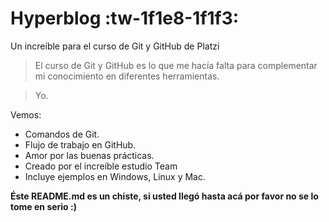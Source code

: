 # Hyperblog :tw-1f1e8-1f1f3:
Un increíble para el curso de Git y GitHub de Platzi

>El curso de Git y GitHub es lo que me hacía falta para complementar mi conocimiento en diferentes herramientas.

>Yo.

Vemos:

* Comandos de Git.
* Flujo de trabajo en GitHub.
* Amor por las buenas prácticas.
* Creado por el increíble estudio Team
* Incluye ejemplos en Windows, Linux y Mac.

**Éste README.md es un chiste, si usted llegó hasta acá por favor no se lo tome en serio :)**

